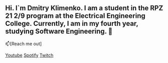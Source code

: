 ## Hi. I`m Dmitry Klimenko. I am a student in the RPZ 21 2/9 program at the Electrical Engineering College. Currently, I am in my fourth year, studying Software Engineering. 👋

📫[Reach me out]

[Youtube](https://www.youtube.com/@mrvimer5798)   [Spotify](https://open.spotify.com/user/1nqjekb88ofbxjv3g9mwh8zya?si=e9b1708a6fdf4f5f)   [Twitch](https://www.twitch.tv/dn1ght1312)


